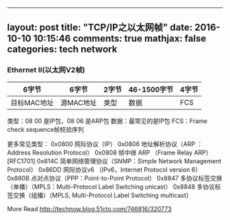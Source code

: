 
---
layout: post
title: "TCP/IP之以太网帧"
date: 2016-10-10 10:15:46
comments: true
mathjax: false
categories: tech network
---

### Ethernet II(以太网V2帧)

<!--more-->

6字节       | 6字节    | 2字节 |  46-1500字节 | 4字节
-----------|----------|------|-------------|-----
目标MAC地址 | 源MAC地址 | 类型  |    数据      | FCS   

类型：08 00 是IP包，08 06 是ARP包
数据：最常见的是IP包
FCS：Frame check sequence帧校验序列

更多常见类型：
0x0800	网际协议（IP）
0x0806	地址解析协议（ARP ： Address Resolution Protocol）
0x0808	帧中继 ARP （Frame Relay ARP） [RFC1701]
0x814C	简单网络管理协议（SNMP：Simple Network Management Protocol）
0x86DD	网际协议v6 （IPv6，Internet Protocol version 6）
0x880B	点对点协议（PPP：Point-to-Point Protocol）
0x8847	多协议标签交换（单播）（MPLS：Multi-Protocol Label Switching unicast）
0x8848	多协议标签交换（组播）（MPLS, Multi-Protocol Label Switching multicast）

More Read
<http://technow.blog.51cto.com/746816/320773>

